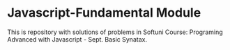 # Javascript-Fundamental Module
This is repository with solutions of problems in Softuni Course: Programing Advanced with Javascript - Sept.
Basic Synatax.

